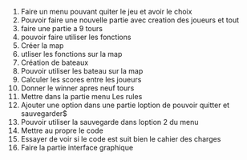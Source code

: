 1. Faire un menu pouvant quiter le jeu et avoir le choix
2. Pouvoir faire une nouvelle partie avec creation des joueurs et tout
3. faire une partie a 9 tours
4. pouvoir faire utiliser les fonctions
5. Créer la map 
6. utliser les fonctions sur la map
7. Création de bateaux
8. Pouvoir utiliser les bateau sur la map
9. Calculer les scores entre les joueurs 
10. Donner le winner apres neuf tours
11. Mettre dans la partie menu Les rules
12. Ajouter une option dans une partie loption de pouvoir quitter et sauvegarder$
13. Pouvoir utiliser la sauvegarde dans loption 2 du menu
14. Mettre au propre le code 
15. Essayer de voir si le code est suit bien le cahier des charges
16. Faire la partie interface graphique
